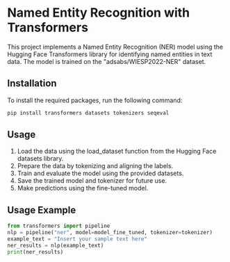 # Named Entity Recognition with Transformers

This project implements a Named Entity Recognition (NER) model using the Hugging Face Transformers library for identifying named entities in text data. The model is trained on the "adsabs/WIESP2022-NER" dataset.

## Installation

To install the required packages, run the following command:

```bash
pip install transformers datasets tokenizers seqeval
```
## Usage
1. Load the data using the load_dataset function from the Hugging Face datasets library.
2. Prepare the data by tokenizing and aligning the labels.
3. Train and evaluate the model using the provided datasets.
4. Save the trained model and tokenizer for future use.
5. Make predictions using the fine-tuned model.

## Usage Example
```python
from transformers import pipeline
nlp = pipeline("ner", model=model_fine_tuned, tokenizer=tokenizer)
example_text = "Insert your sample text here"
ner_results = nlp(example_text)
print(ner_results)
```

